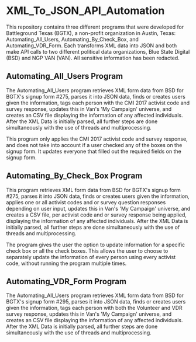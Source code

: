 # XML_To_JSON_API_Automation
This repository contains three different programs that were developed for Battleground Texas (BGTX), a non-profit organization in Austin, Texas: Automating_All_Users, Automating_By_Check_Box, and Automating_VDR_Form. Each transforms XML data into JSON and both make API calls to two different political data organizations, Blue State Digital (BSD) and NGP VAN (VAN). All sensitive information has been redacted.

## Automating_All_Users Program
The Automating_All_Users program retrieves XML form data from BSD for BGTX's signup form #275, parses it into JSON data, finds or creates users given the information, tags each person with the CMI 2017 activist code and survey response, updates this in Van's 'My Campaign' universe, and creates an CSV file displaying the information of any affected individuals. After the XML Data is initially parsed, all further steps are done simultaneously with the use of threads and multiprocessing.

This program only applies the CMI 2017 activist code and survey response, and does not take into account if a user checked any of the boxes on the signup form. It updates everyone that filled out the required fields on the signup form.

##  Automating_By_Check_Box Program
This program retrieves XML form data from BSD for BGTX's signup form #275, parses it into JSON data, finds or creates users given the information, applies one or all activist codes and or survey question responses depending on user input, updates this in Van's 'My Campaign' universe, and creates a CSV file, per activist code and or survey response being applied, displaying the information of any affected individuals. After the XML Data is initially parsed, all further steps are done simultaneously with the use of threads and multiprocessing.

The program gives the user the option to update information for a specific check box or all the check boxes. This allows the user to choose to separately update the information of every person using every activist code, without running the program multiple times.

## Automating_VDR_Form Program
The Automating_All_Users program retrieves XML form data from BSD for BGTX's signup form #295, parses it into JSON data, finds or creates users given the information, tags each person with both the Volunteer and VDR survey response, updates this in Van's 'My Campaign' universe, and creates an CSV file displaying the information of any affected individuals. After the XML Data is initially parsed, all further steps are done simultaneously with the use of threads and multiprocessing.

